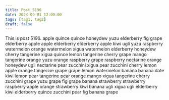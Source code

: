 ```yaml
---
title: Post 5196
date: 2024-09-01 12:00:00
tags: [tag1, tag2]
draft: false
---
```

This is post 5196.
apple
quince
quince
honeydew
yuzu
elderberry
fig
grape
elderberry
apple
apple
elderberry
elderberry
apple
kiwi
ugli
yuzu
raspberry
watermelon
orange
watermelon
xigua
watermelon
elderberry
honeydew
cherry
tangerine
xigua
quince
lemon
tangerine
cherry
grape
mango
tangerine
orange
yuzu
orange
raspberry
grape
raspberry
nectarine
orange
honeydew
ugli
nectarine
pear
zucchini
xigua
pear
zucchini
cherry
lemon
apple
orange
tangerine
grape
grape
lemon
watermelon
banana
banana
date
kiwi
lemon
pear
tangerine
pear
orange
mango
xigua
tangerine
cherry
zucchini
grape
yuzu
grape
fig
grape
banana
strawberry
strawberry
raspberry
apple
orange
strawberry
kiwi
banana
ugli
xigua
ugli
elderberry
kiwi
elderberry
quince
zucchini
pear
fig
banana
grape
